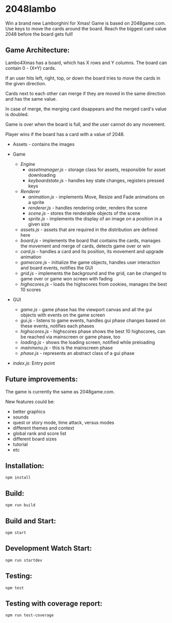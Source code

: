 # 2048lambo

Win a brand new Lamborghini for Xmas!
Game is based on 2048game.com.
Use keys to move the cards around the board. Reach the biggest card value 2048 before the board gets full!

Game Architecture:
----------------

Lambo4Xmas has a board, which has X rows and Y columns. The board can contain 0 - (X*Y) cards. 

If an user hits left, right, top, or down the board tries to move the cards in the given direction.

Cards next to each other can merge if they are moved in the same direction and has the same value.

In case of merge, the merging card disappears and the merged card's value is doubled.

Game is over when the board is full, and the user cannot do any movement.

Player wins if the board has a card with a value of 2048.

* Assets - contains the images
* Game
	* _Engine_
		* _assetmanager.js_ - storage class for assets, responsible for asset downloading
		* _keyboardstate.js_ - handles key state changes, registers pressed keys
	* _Renderer_
		* _animation.js_ - implements Move, Resize and Fade animations on a sprite
		* _renderer.js_ - handles rendering order, renders the scene
		* _scene.js_ - stores the renderable objects of the scene
		* _sprite.js_ - implements the display of an image on a position in a given size
	* _assets.js_ - assets that are required in the distribution are defined here
	* _board.js_ - implements the board that contains the cards, manages the movement and merge of cards, detects game over or win
	* _card.js_ - handles a card and its position, its movement and upgrade animation
	* _gamecore.js_ - initialize the game objects, handles user interaction and board events, notifies the GUI
	* _grid.js_ - implements the background and the grid, can be changed to game over or game won screen with fading
	* _highscores.js_ - loads the highscores from cookies, manages the best 10 scores
	
* GUI
	* _game.js_ - game phase has the viewport canvas and all the gui objects with events on the game screen
	* _gui.js_ - listens to game events, handles gui phase changes based on these events, notifies each phases
	* _highscores.js_ - highscores phase shows the best 10 highscores, can be reached via mainscreen or game phase, too
	* _loading.js_ - shows the loading screen, notified while preloading
	* _mainmenu.js_ - this is the mainscreen phase
	* _phase.js_ - represents an abstract class of a gui phase

* _index.js_: Entry point
	
	
Future improvements:
----------------
The game is currently the same as 2048game.com. 

New features could be:
* better graphics
* sounds
* quest or story mode, time attack, versus modes
* different themes and context
* global rank and score list
* different board sizes
* tutorial
* etc

Installation:
----------------
```
npm install
```

Build:
----------------
```
npm run build
```

Build and Start:
----------------
```
npm start
```

Development Watch Start:
----------------
```
npm run startdev
```

Testing:
----------------
```
npm test
```

Testing with coverage report:
----------------
```
npm run test-coverage
```
